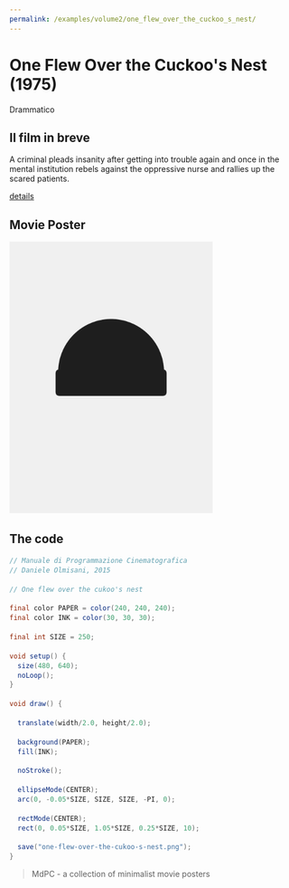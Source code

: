 ```yaml
---
permalink: /examples/volume2/one_flew_over_the_cuckoo_s_nest/
---
```

# One Flew Over the Cuckoo's Nest (1975)

Drammatico

## Il film in breve
A criminal pleads insanity after getting into trouble again and once in the mental institution rebels against the oppressive nurse and rallies up the scared patients.

[details](https://www.imdb.com/title/tt0073486/)

## Movie Poster
<img src="one-flew-over-the-cukoo-s-nest.png"  width="360px" title="One Flew Over the Cuckoo's Nest">


## The code
```java
// Manuale di Programmazione Cinematografica
// Daniele Olmisani, 2015

// One flew over the cukoo's nest

final color PAPER = color(240, 240, 240);
final color INK = color(30, 30, 30);

final int SIZE = 250;

void setup() {
  size(480, 640);
  noLoop();
}

void draw() {

  translate(width/2.0, height/2.0);
  
  background(PAPER);
  fill(INK);
  
  noStroke();
  
  ellipseMode(CENTER);
  arc(0, -0.05*SIZE, SIZE, SIZE, -PI, 0);
  
  rectMode(CENTER);
  rect(0, 0.05*SIZE, 1.05*SIZE, 0.25*SIZE, 10);
  
  save("one-flew-over-the-cukoo-s-nest.png");
}
```

> MdPC - a collection of minimalist movie posters
